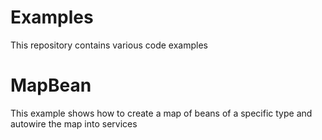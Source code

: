 Examples
========

This repository contains various code examples


MapBean
======
This example shows how to create a map of beans of a specific type and autowire the map into services
